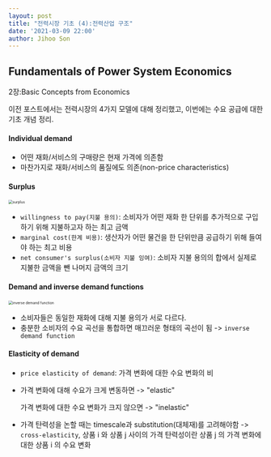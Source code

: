 ```yaml
---
layout: post
title: "전력시장 기초 (4):전력산업 구조"
date: '2021-03-09 22:00'
author: Jihoo Son
---
```


## Fundamentals of Power System Economics



2장:Basic Concepts from Economics

이전 포스트에서는 전력시장의 4가지 모델에 대해 정리했고, 이번에는 수요 공급에 대한 기초 개념 정리.

#### Individual demand

* 어떤 재화/서비스의 구매량은 현재 가격에 의존함
* 마찬가지로 재화/서비스의 품질에도 의존(non-price characteristics)



#### Surplus

<img src="https://cdn.corporatefinanceinstitute.com/assets/consumer-surplus.png" alt="surplus" style="zoom:50%;" />



* `willingness to pay(지불 용의)`: 소비자가 어떤 재화 한 단위를 추가적으로 구입하기 위해 지불하고자 하는 최고 금액
* `marginal cost(한계 비용)`: 생산자가 어떤 물건을 한 단위만큼 공급하기 위해 들여야 하는 최고 비용
* `net consumer's surplus(소비자 지불 잉여)`: 소비자 지불 용의의 합에서 실제로 지불한 금액을 뺀 나머지 금액의 크기

#### Demand and inverse demand functions

<img src="https://www.researchgate.net/profile/Hirbod_Assa/publication/276423901/figure/fig2/AS:667667484639254@1536195741860/The-inverse-demand-curve-for-the-market-without-speculative-activity-solid-line-and.png" alt="inverse demand function" style="zoom:50%;" />



* 소비자들은 동일한 재화에 대해 지불 용의가 서로 다르다.
* 충분한 소비자의 수요 곡선을 통합하면 매끄러운 형태의 곡선이 됨 -> `inverse demand function`



#### Elasticity of demand

* `price elasticity of demand`: 가격 변화에 대한 수요 변화의 비

* 가격 변화에 대해 수요가 크게 변동하면 -> "elastic"

  가격 변화에 대한 수요 변화가 크지 않으면 -> "inelastic"

* 가격 탄력성을 논할 때는 timescale과 substitution(대체재)를 고려해야함 -> `cross-elasticity`, 상품 i 와 상품 j 사이의 가격 탄력성이란 상품 j 의 가격 변화에 대한 상품 i 의 수요 변화